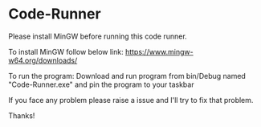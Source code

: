 # Code-Runner


Please install MinGW before running this code runner.

To install MinGW follow below link:
https://www.mingw-w64.org/downloads/

To run the program:
Download and run program from bin/Debug named "Code-Runner.exe"
and pin the program to your taskbar

If you face any problem please raise a issue
and I'll try to fix that problem.

Thanks!
